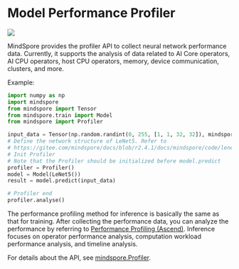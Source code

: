 # Model Performance Profiler

[![](https://mindspore-website.obs.cn-north-4.myhuaweicloud.com/website-images/r2.4.1/resource/_static/logo_source_en.svg)](https://gitee.com/mindspore/docs/blob/r2.4.1/docs/mindspore/source_en/model_infer/ms_infer/profiling.md)

MindSpore provides the profiler API to collect neural network performance data. Currently, it supports the analysis of data related to AI Core operators, AI CPU operators, host CPU operators, memory, device communication, clusters, and more.

Example:

```python
import numpy as np
import mindspore
from mindspore import Tensor
from mindspore.train import Model
from mindspore import Profiler

input_data = Tensor(np.random.randint(0, 255, [1, 1, 32, 32]), mindspore.float32)
# Define the network structure of LeNet5. Refer to
# https://gitee.com/mindspore/docs/blob/r2.4.1/docs/mindspore/code/lenet.py
# Init Profiler
# Note that the Profiler should be initialized before model.predict
profiler = Profiler()
model = Model(LeNet5())
result = model.predict(input_data)

# Profiler end
profiler.analyse()

```

The performance profiling method for inference is basically the same as that for training. After collecting the performance data, you can analyze the performance by referring to [Performance Profiling (Ascend)](https://www.mindspore.cn/mindinsight/docs/en/master/performance_profiling_ascend.html). Inference focuses on operator performance analysis, computation workload performance analysis, and timeline analysis.

For details about the API, see [mindspore.Profiler](https://www.mindspore.cn/docs/en/r2.4.1/api_python/mindspore/mindspore.Profiler.html?highlight=profiler#mindspore.Profiler).
